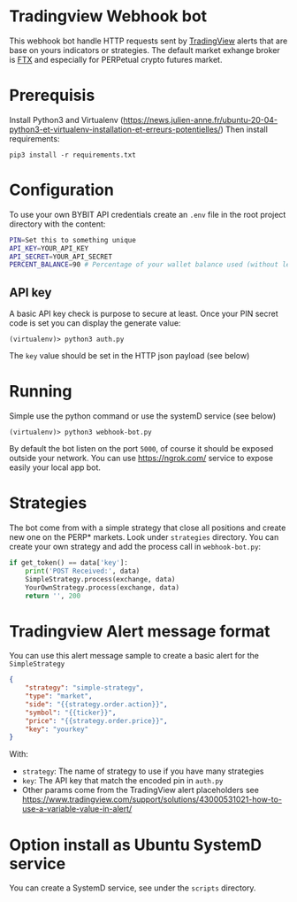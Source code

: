 # Tradingview Webhook bot

This webhook bot handle HTTP requests sent by [TradingView](https://tradingview.com/) alerts that are base on yours indicators or strategies.
The default market exhange broker is [FTX](https://ftx.com/) and especially for PERPetual crypto futures market.

# Prerequisis

Install Python3 and Virtualenv (https://news.julien-anne.fr/ubuntu-20-04-python3-et-virtualenv-installation-et-erreurs-potentielles/)
Then install requirements:

```
pip3 install -r requirements.txt
```

# Configuration

To use your own BYBIT API credentials create an `.env` file in the root project directory with the content:

```bash
PIN=Set this to something unique
API_KEY=YOUR_API_KEY
API_SECRET=YOUR_API_SECRET
PERCENT_BALANCE=90 # Percentage of your wallet balance used (without leverage) to open order
```

## API key

A basic API key check is purpose to secure at least.
Once your PIN secret code is set you can display the generate value:
```
(virtualenv)> python3 auth.py 
```

The `key` value should be set in the HTTP json payload (see below)

# Running

Simple use the python command or use the systemD service (see below)

```
(virtualenv)> python3 webhook-bot.py 
```

By default the bot listen on the port `5000`, of course it should be exposed outside your network.
You can use https://ngrok.com/ service to expose easily your local app bot.

# Strategies

The bot come from with a simple strategy that close all positions and create new one on the PERP* markets.
Look under `strategies` directory.
You can create your own strategy and add the process call in `webhook-bot.py`:

```python
if get_token() == data['key']:
    print('POST Received:', data)
    SimpleStrategy.process(exchange, data)
    YourOwnStrategy.process(exchange, data)
    return '', 200
```

# Tradingview Alert message format

You can use this alert message sample to create a basic alert for the `SimpleStrategy`

```json
{
	"strategy": "simple-strategy",
	"type": "market",
	"side": "{{strategy.order.action}}",
	"symbol": "{{ticker}}",
	"price": "{{strategy.order.price}}",
	"key": "yourkey"
}
```

With:

* `strategy`: The name of strategy to use if you have many strategies
* `key`: The API key that match the encoded pin in `auth.py`
* Other params come from the TradingView alert placeholders see https://www.tradingview.com/support/solutions/43000531021-how-to-use-a-variable-value-in-alert/

# Option install as Ubuntu SystemD service

You can create a SystemD service, see under the `scripts` directory.
